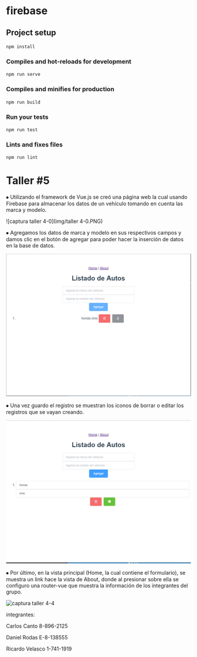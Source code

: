 # firebase

## Project setup
```
npm install
```

### Compiles and hot-reloads for development
```
npm run serve
```

### Compiles and minifies for production
```
npm run build
```

### Run your tests
```
npm run test
```

### Lints and fixes files
```
npm run lint
```
# Taller #5

⦁	Utilizando el framework de Vue.js se creó una página web la cual usando Firebase para almacenar los datos de un vehículo tomando en cuenta las marca y modelo.

![captura taller 4-0](img/taller 4-0.PNG)


⦁	Agregamos los datos de marca y modelo en sus respectivos campos y damos clic en el botón de agregar para poder hacer la inserción de datos en la base de datos.

![captura taller 4-2](img/taller4-2.PNG)


⦁	Una vez guardo el registro se muestran los iconos de borrar o editar los registros que se vayan creando. 

![captura taller 4-3](img/taller4-3.PNG)


⦁	Por último, en la vista principal (Home, la cual contiene el formulario), se muestra un link hace la vista de About, donde al presionar sobre ella se configuro una router-vue que muestra la información de los integrantes del grupo.

![captura taller 4-4](img/taller4-4.PNG)

integrantes:

Carlos Canto 8-896-2125

Daniel Rodas E-8-138555

Ricardo Velasco 1-741-1919



